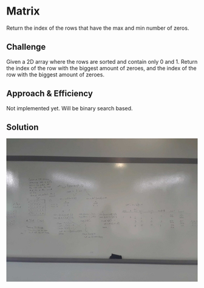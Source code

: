 # Matrix    
Return the index of the rows that have the max and min number of zeros.  
   
## Challenge   
Given a 2D array where the rows are sorted and contain only 0 and 1. Return the index of the row with the biggest amount of zeroes, and the index of the row with the biggest amount of zeroes.  
   
## Approach & Efficiency      
Not implemented yet. Will be binary search based.  

## Solution  
![whiteboard](https://github.com/MSpake/data-structures-and-algorithms/blob/master/assets/matrix.jpg)